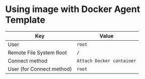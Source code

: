 # Using image with Docker Agent Template

| Key                       | Value                     |
| ------------------------- | ------------------------- |
| User                      | `root`                    |
| Remote File System Root   | `/`                       |
| Connect method            | `Attach Docker container` |
| User (for Connect method) | `root`                    |

